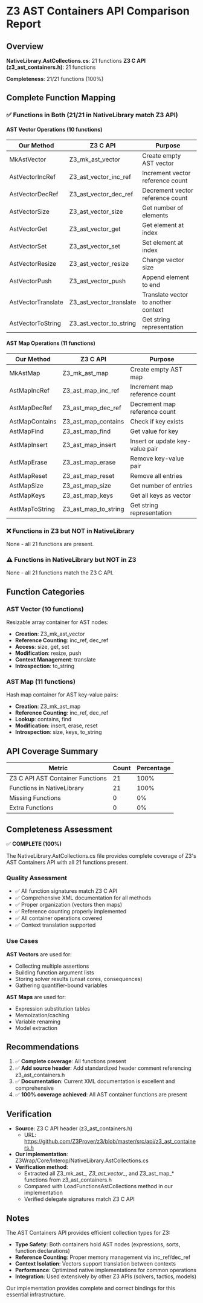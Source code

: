 # Z3 AST Containers API Comparison Report

## Overview

**NativeLibrary.AstCollections.cs**: 21 functions
**Z3 C API (z3_ast_containers.h)**: 21 functions

**Completeness**: 21/21 functions (100%)

## Complete Function Mapping

### ✅ Functions in Both (21/21 in NativeLibrary match Z3 API)

#### AST Vector Operations (10 functions)

| Our Method | Z3 C API | Purpose |
|------------|----------|---------|
| MkAstVector | Z3_mk_ast_vector | Create empty AST vector |
| AstVectorIncRef | Z3_ast_vector_inc_ref | Increment vector reference count |
| AstVectorDecRef | Z3_ast_vector_dec_ref | Decrement vector reference count |
| AstVectorSize | Z3_ast_vector_size | Get number of elements |
| AstVectorGet | Z3_ast_vector_get | Get element at index |
| AstVectorSet | Z3_ast_vector_set | Set element at index |
| AstVectorResize | Z3_ast_vector_resize | Change vector size |
| AstVectorPush | Z3_ast_vector_push | Append element to end |
| AstVectorTranslate | Z3_ast_vector_translate | Translate vector to another context |
| AstVectorToString | Z3_ast_vector_to_string | Get string representation |

#### AST Map Operations (11 functions)

| Our Method | Z3 C API | Purpose |
|------------|----------|---------|
| MkAstMap | Z3_mk_ast_map | Create empty AST map |
| AstMapIncRef | Z3_ast_map_inc_ref | Increment map reference count |
| AstMapDecRef | Z3_ast_map_dec_ref | Decrement map reference count |
| AstMapContains | Z3_ast_map_contains | Check if key exists |
| AstMapFind | Z3_ast_map_find | Get value for key |
| AstMapInsert | Z3_ast_map_insert | Insert or update key-value pair |
| AstMapErase | Z3_ast_map_erase | Remove key-value pair |
| AstMapReset | Z3_ast_map_reset | Remove all entries |
| AstMapSize | Z3_ast_map_size | Get number of entries |
| AstMapKeys | Z3_ast_map_keys | Get all keys as vector |
| AstMapToString | Z3_ast_map_to_string | Get string representation |

### ❌ Functions in Z3 but NOT in NativeLibrary

None - all 21 functions are present.

### ⚠️ Functions in NativeLibrary but NOT in Z3

None - all 21 functions match the Z3 C API.

## Function Categories

### AST Vector (10 functions)
Resizable array container for AST nodes:
- **Creation**: Z3_mk_ast_vector
- **Reference Counting**: inc_ref, dec_ref
- **Access**: size, get, set
- **Modification**: resize, push
- **Context Management**: translate
- **Introspection**: to_string

### AST Map (11 functions)
Hash map container for AST key-value pairs:
- **Creation**: Z3_mk_ast_map
- **Reference Counting**: inc_ref, dec_ref
- **Lookup**: contains, find
- **Modification**: insert, erase, reset
- **Introspection**: size, keys, to_string

## API Coverage Summary

| Metric | Count | Percentage |
|--------|-------|------------|
| Z3 C API AST Container Functions | 21 | 100% |
| Functions in NativeLibrary | 21 | 100% |
| Missing Functions | 0 | 0% |
| Extra Functions | 0 | 0% |

## Completeness Assessment

✅ **COMPLETE (100%)**

The NativeLibrary.AstCollections.cs file provides complete coverage of Z3's AST Containers API with all 21 functions present.

### Quality Assessment

- ✅ All function signatures match Z3 C API
- ✅ Comprehensive XML documentation for all methods
- ✅ Proper organization (vectors then maps)
- ✅ Reference counting properly implemented
- ✅ All container operations covered
- ✅ Context translation supported

### Use Cases

**AST Vectors** are used for:
- Collecting multiple assertions
- Building function argument lists
- Storing solver results (unsat cores, consequences)
- Gathering quantifier-bound variables

**AST Maps** are used for:
- Expression substitution tables
- Memoization/caching
- Variable renaming
- Model extraction

## Recommendations

1. ✅ **Complete coverage**: All functions present
2. ✅ **Add source header**: Add standardized header comment referencing z3_ast_containers.h
3. ✅ **Documentation**: Current XML documentation is excellent and comprehensive
4. ✅ **100% coverage achieved**: All AST container functions are present

## Verification

- **Source**: Z3 C API header (z3_ast_containers.h)
  - URL: https://github.com/Z3Prover/z3/blob/master/src/api/z3_ast_containers.h
- **Our implementation**: Z3Wrap/Core/Interop/NativeLibrary.AstCollections.cs
- **Verification method**:
  - Extracted all Z3_mk_ast_*, Z3_ast_vector_*, and Z3_ast_map_* functions from z3_ast_containers.h
  - Compared with LoadFunctionsAstCollections method in our implementation
  - Verified delegate signatures match Z3 C API

## Notes

The AST Containers API provides efficient collection types for Z3:
- **Type Safety**: Both containers hold AST nodes (expressions, sorts, function declarations)
- **Reference Counting**: Proper memory management via inc_ref/dec_ref
- **Context Isolation**: Vectors support translation between contexts
- **Performance**: Optimized native implementations for common operations
- **Integration**: Used extensively by other Z3 APIs (solvers, tactics, models)

Our implementation provides complete and correct bindings for this essential infrastructure.
